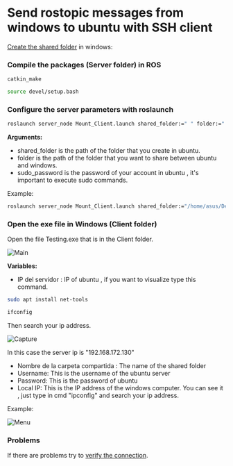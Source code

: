  # Send rostopic messages from windows to ubuntu with SSH client
 
 [Create the shared folder](Shared_folder.md) in windows:
 
 ### Compile the packages (Server folder) in ROS
 ```bash
 catkin_make
 ```
 ```bash
 source devel/setup.bash
 ```
 ### Configure the server parameters with roslaunch
 ```bash
 roslaunch server_node Mount_Client.launch shared_folder:=" " folder:=" " sudo_password:=" "
 ```
 **Arguments:**
 + shared_folder is the path of the folder that you create in ubuntu.
 + folder is the path of the folder that you want to share between ubuntu and windows.
 + sudo_password is the password of your account in ubuntu , it's important to execute sudo commands.
 
 Example:
 ```bash
 roslaunch server_node Mount_Client.launch shared_folder:="/home/asus/Desktop/Testing" folder:="/home/asus/Desktop/Catkin_ws/src/server_node/Backup" sudo_password:="Playtec981"
 ```
 
### Open the exe file in Windows (Client folder)
Open the file Testing.exe that is in the Client folder.

![Main](https://user-images.githubusercontent.com/59718261/89586810-faa86f00-d805-11ea-9f4a-e690d90d3b5b.PNG)

**Variables:**
+ IP del servidor : IP of ubuntu , if you want to visualize type this command.
```bash
sudo apt install net-tools
```
```bash
ifconfig
```
Then search your ip address.

![Capture](https://user-images.githubusercontent.com/59718261/89587132-9639df80-d806-11ea-885b-734109a246c5.PNG)
 
 In this case the server ip is "192.168.172.130"
 
 + Nombre de la carpeta compartida : The name of the shared folder 
 + Username: This is the username of the ubuntu server
 + Password: This is the password of ubuntu
 + Local IP: This is the IP address of the windows computer.
 You can see it , just type in cmd "ipconfig" and search your ip address.
 
Example: 

![Menu](https://user-images.githubusercontent.com/59718261/89586695-ce8cee00-d805-11ea-8413-294636d74fc2.PNG)

 ### Problems
 If there are problems try to [verify the connection](Verify.md).








